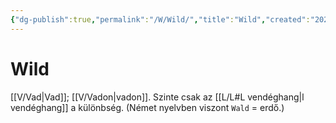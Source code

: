 ```yaml
---
{"dg-publish":true,"permalink":"/W/Wild/","title":"Wild","created":"2023-10-21T10:39","updated":"2025-06-07T18:48"}
---
```



# Wild

[[V/Vad\|Vad]]; [[V/Vadon\|vadon]]. Szinte csak az [[L/L#L vendéghang\|l vendéghang]] a különbség. (Német nyelvben viszont `Wald` = erdő.)  
